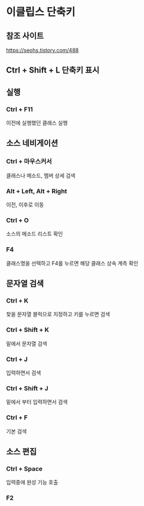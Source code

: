 # 이클립스 단축키
## 참조 사이트 
https://seohs.tistory.com/488

## Ctrl + Shift + L    단축키 표시

## 실행
### Ctrl + F11 
이전에 실행했던 클래스 실행
  
## 소스 네비게이션
### Ctrl + 마우스커서
클래스나 메소드, 멤버 상세 검색
### Alt + Left, Alt + Right
이전, 이후로 이동
### Ctrl + O 
소스의 메소드 리스트 확인 
### F4
클래스명을 선택하고 F4를 누르면 해당 클래스 상속 계측 확인 

## 문자열 검색
### Ctrl + K 
찾을 문자열 블럭으로 지정하고 키를 누르면 검색
### Ctrl + Shift + K 
밑에서 문자열 검색
### Ctrl + J
입력하면서 검색 
### Ctrl + Shift + J
밑에서 부터 입력하면서 검색  
### Ctrl + F
기본 검색

## 소스 편집
### Ctrl + Space
입력중에 완성 기능 호출
### F2
